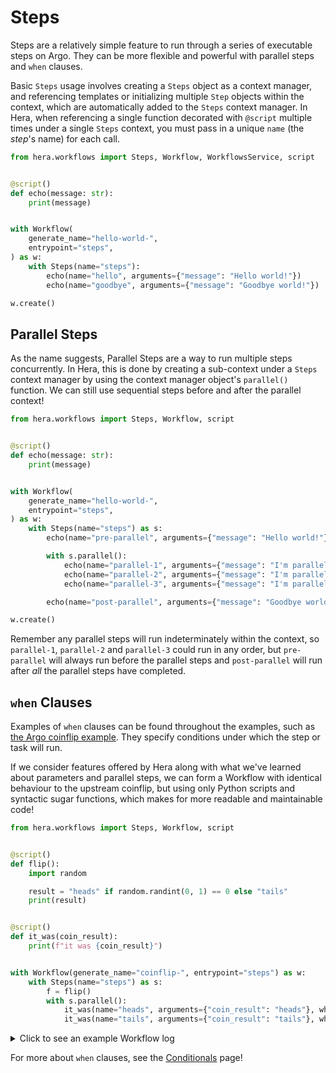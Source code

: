 # Steps

Steps are a relatively simple feature to run through a series of executable steps on Argo. They can be more flexible and
powerful with parallel steps and `when` clauses.

Basic `Steps` usage involves creating a `Steps` object as a context manager, and referencing templates or initializing
multiple `Step` objects within the context, which are automatically added to the `Steps` context manager. In Hera, when
referencing a single function decorated with `@script` multiple times under a single `Steps` context, you must pass in a
unique `name` (the *step*'s name) for each call.

```py
from hera.workflows import Steps, Workflow, WorkflowsService, script


@script()
def echo(message: str):
    print(message)


with Workflow(
    generate_name="hello-world-",
    entrypoint="steps",
) as w:
    with Steps(name="steps"):
        echo(name="hello", arguments={"message": "Hello world!"})
        echo(name="goodbye", arguments={"message": "Goodbye world!"})

w.create()
```

## Parallel Steps

As the name suggests, Parallel Steps are a way to run multiple steps concurrently. In Hera, this is done by creating a
sub-context under a `Steps` context manager by using the context manager object's `parallel()` function. We can still
use sequential steps before and after the parallel context!

```py
from hera.workflows import Steps, Workflow, script


@script()
def echo(message: str):
    print(message)


with Workflow(
    generate_name="hello-world-",
    entrypoint="steps",
) as w:
    with Steps(name="steps") as s:
        echo(name="pre-parallel", arguments={"message": "Hello world!"})

        with s.parallel():
            echo(name="parallel-1", arguments={"message": "I'm parallel-1!"})
            echo(name="parallel-2", arguments={"message": "I'm parallel-2!"})
            echo(name="parallel-3", arguments={"message": "I'm parallel-3!"})

        echo(name="post-parallel", arguments={"message": "Goodbye world!"})

w.create()
```

Remember any parallel steps will run indeterminately within the context, so `parallel-1`, `parallel-2` and `parallel-3` could
run in any order, but `pre-parallel` will always run before the parallel steps and `post-parallel` will run after *all* the
parallel steps have completed.


## `when` Clauses

Examples of `when` clauses can be found throughout the examples, such as
[the Argo coinflip example](../../examples/workflows/upstream/coinflip.md). They specify conditions under which the step or task
will run.

If we consider features offered by Hera along with what we've learned about parameters and parallel steps, we
can form a Workflow with identical behaviour to the upstream coinflip, but using only Python scripts and syntactic sugar
functions, which makes for more readable and maintainable code!


```py
from hera.workflows import Steps, Workflow, script


@script()
def flip():
    import random

    result = "heads" if random.randint(0, 1) == 0 else "tails"
    print(result)


@script()
def it_was(coin_result):
    print(f"it was {coin_result}")


with Workflow(generate_name="coinflip-", entrypoint="steps") as w:
    with Steps(name="steps") as s:
        f = flip()
        with s.parallel():
            it_was(name="heads", arguments={"coin_result": "heads"}, when=f'{f.result} == "heads"')
            it_was(name="tails", arguments={"coin_result": "tails"}, when=f'{f.result} == "tails"')
```

<details><summary>Click to see an example Workflow log</summary>

```console
coinflip-gfrws-flip-1899249874: heads
coinflip-gfrws-it-was-2809981541: it was heads
```

</details>

For more about `when` clauses, see the [Conditionals](conditionals.md) page!
